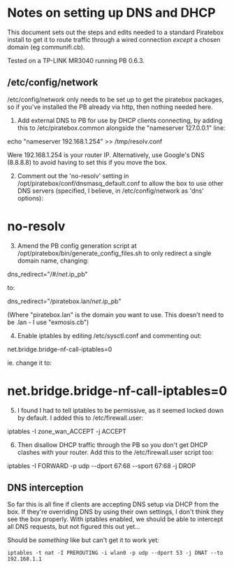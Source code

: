 Notes on setting up DNS and DHCP
================================

This document sets out the steps and edits needed to a standard Piratebox install to get it to route traffic through a wired connection _except_ a chosen domain (eg communifi.cb).

Tested on a TP-LINK MR3040 running PB 0.6.3.

## /etc/config/network

/etc/config/network only needs to be set up to get the piratebox packages, so if you've installed the PB already via http, then nothing needed here.

1. Add external DNS to PB for use by DHCP clients connecting, by
adding this to /etc/piratebox.common alongside the "nameserver
127.0.0.1" line:

  echo "nameserver 192.168.1.254" >> /tmp/resolv.conf

Were 192.168.1.254 is your router IP. Alternatively, use Google's DNS (8.8.8.8) to avoid having to set this if you move the box.

2. Comment out the 'no-resolv' setting in
/opt/piratebox/conf/dnsmasq_default.conf to allow the box to use other
DNS servers (specified, I believe, in /etc/config/network as 'dns'
options):

  # no-resolv 

3. Amend the PB config generation script at
/opt/piratebox/bin/generate_config_files.sh to only redirect a single
domain name, changing:

  dns_redirect="/#/$net.$ip_pb"

to:

  dns_redirect="/piratebox.lan/$net.$ip_pb"

(Where "piratebox.lan" is the domain you want to use. This doesn't need to be .lan - I use "exmosis.cb")

4. Enable iptables by editing /etc/sysctl.conf and commenting out:

  net.bridge.bridge-nf-call-iptables=0
  
ie. change it to:

  # net.bridge.bridge-nf-call-iptables=0


5. I found I had to tell iptables to be permissive, as it seemed
locked down by default. I added this to /etc/firewall.user:

  iptables -I zone_wan_ACCEPT -j ACCEPT

6. Then disallow DHCP traffic through the PB so you don't get DHCP clashes with your router. Add this to
the /etc/firewall.user script too:

  iptables -I FORWARD -p udp --dport 67:68 --sport 67:68 -j DROP



## DNS interception

So far this is all fine if clients are accepting DNS setup via DHCP from the box. If they're overriding DNS by using their own settings, I don't think they see the box properly. With iptables enabled, we should be able to intercept all DNS requests, but not figured this out yet...

Should be _something_ like but can't get it to work yet:

    iptables -t nat -I PREROUTING -i wlan0 -p udp --dport 53 -j DNAT --to 192.168.1.1

